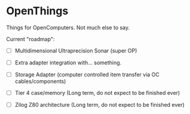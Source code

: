 # OpenThings
Things for OpenComputers. Not much else to say.

Current "roadmap":
- [ ] Multidimensional Ultraprecision Sonar (super OP)
- [ ] Extra adapter integration with... something.
- [ ] Storage Adapter (computer controlled item transfer via OC cables/components)
- [ ] Tier 4 case/memory (Long term, do not expect to be finished ever)
- [ ] Zilog Z80 architecture (Long term, do not expect to be finished ever)

